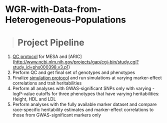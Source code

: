 # WGR-with-Data-from-Heterogeneous-Populations

># Project Pipeline
1. [QC protocol](https://github.com/sudhaveturi/WGR-with-Data-from-Heterogeneous-Populations/blob/master/QC%20protocol.md) for MESA and [ARIC] (http://www.ncbi.nlm.nih.gov/projects/gap/cgi-bin/study.cgi?study_id=phs000398.v3.p1)
2. Perform QC and get final set of genotypes and phenotypes 
3. Finalize [simulation protocol](https://github.com/sudhaveturi/WGR-with-Data-from-Heterogeneous-Populations/blob/master/SimulationProtocol_MESA.md.pdf) and run simulations at varying marker-effect correlations and trait heritabilities
3. Perform all analyses with GWAS-significant SNPs only with varying -logP-value cutoffs for three phenotypes that have varying heritabilities: Height, HDL and LDL
4. Perform analyses with the fully available marker dataset and compare race-specific heritability estimates and marker-effect correlations to those from GWAS-significant markers only
